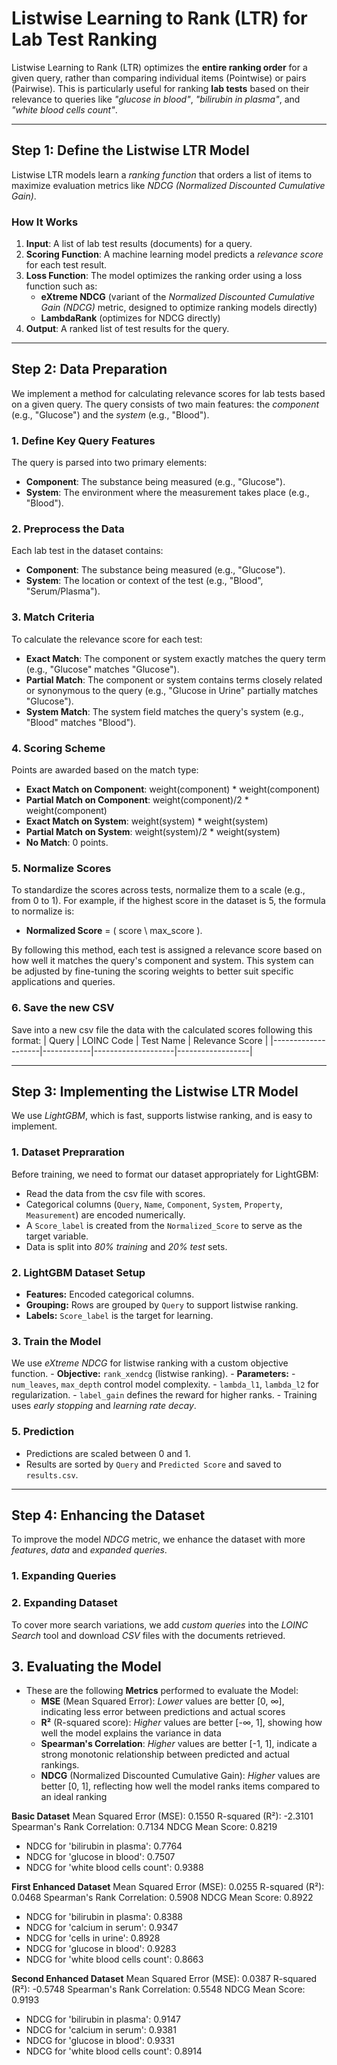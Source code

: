 # **Listwise Learning to Rank (LTR) for Lab Test Ranking**  
Listwise Learning to Rank (LTR) optimizes the **entire ranking order** for a given query, rather than comparing individual items (Pointwise) or pairs (Pairwise). This is particularly useful for ranking **lab tests** based on their relevance to queries like *"glucose in blood"*, *"bilirubin in plasma"*, and *"white blood cells count"*.  

---

## **Step 1: Define the Listwise LTR Model**  
Listwise LTR models learn a *ranking function* that orders a list of items to maximize evaluation metrics like *NDCG (Normalized Discounted Cumulative Gain)*.

### **How It Works**  
1. **Input**: A list of lab test results (documents) for a query.  
2. **Scoring Function**: A machine learning model predicts a *relevance score* for each test result.  
3. **Loss Function**: The model optimizes the ranking order using a loss function such as:
   - **eXtreme NDCG** (variant of the *Normalized Discounted Cumulative Gain (NDCG)* metric, designed to optimize ranking models directly)  
   - **LambdaRank** (optimizes for NDCG directly)  
4. **Output**: A ranked list of test results for the query.  

---

## **Step 2: Data Preparation**  

We implement a method for calculating relevance scores for lab tests based on a given query. The query consists of two main features: the *component* (e.g., "Glucose") and the *system* (e.g., "Blood"). 

### **1. Define Key Query Features**
   The query is parsed into two primary elements:
   - **Component**: The substance being measured (e.g., "Glucose").
   - **System**: The environment where the measurement takes place (e.g., "Blood").

### **2. Preprocess the Data**
   Each lab test in the dataset contains:
   - **Component**: The substance being measured (e.g., "Glucose").
   - **System**: The location or context of the test (e.g., "Blood", "Serum/Plasma").

### **3. Match Criteria**  
   To calculate the relevance score for each test:
   - **Exact Match**: The component or system exactly matches the query term (e.g., "Glucose" matches "Glucose").
   - **Partial Match**: The component or system contains terms closely related or synonymous to the query (e.g., "Glucose in Urine" partially matches "Glucose").
   - **System Match**: The system field matches the query's system (e.g., "Blood" matches "Blood").

### **4. Scoring Scheme**
   Points are awarded based on the match type:
   - **Exact Match on Component**:  weight(component) * weight(component)
   - **Partial Match on Component**: weight(component)/2 * weight(component)
   - **Exact Match on System**: weight(system) * weight(system)
   - **Partial Match on System**: weight(system)/2 * weight(system)
   - **No Match**: 0 points.

### **5. Normalize Scores**
   To standardize the scores across tests, normalize them to a scale (e.g., from 0 to 1). For example, if the highest score in the dataset is 5, the formula to normalize is:  
   - **Normalized Score** = \( score \ max_score \).

By following this method, each test is assigned a relevance score based on how well it matches the query's component and system. This system can be adjusted by fine-tuning the scoring weights to better suit specific applications and queries.

### **6. Save the new CSV**
Save into a new csv file the data with the calculated scores following this format:
| Query              | LOINC Code | Test Name          | Relevance Score  |
|--------------------|------------|--------------------|------------------|


---

## **Step 3: Implementing the Listwise LTR Model**  

We use *LightGBM*, which is fast, supports listwise ranking, and is easy to implement.

### **1. Dataset Prepraration**  
   Before training, we need to format our dataset appropriately for LightGBM:
   - Read the data from the csv file with scores.
   - Categorical columns (`Query`, `Name`, `Component`, `System`, `Property`, `Measurement`) are encoded numerically.
   - A `Score_label` is created from the `Normalized_Score` to serve as the target variable.
   - Data is split into *80% training* and *20% test* sets.

### **2. LightGBM Dataset Setup**   
   - **Features:** Encoded categorical columns.
   - **Grouping:** Rows are grouped by `Query` to support listwise ranking.
   - **Labels:** `Score_label` is the target for learning.

### **3. Train the Model**  
   We use *eXtreme NDCG* for listwise ranking with a custom objective function.
      - **Objective:** `rank_xendcg` (listwise ranking).
      - **Parameters:**
         - `num_leaves`, `max_depth` control model complexity.
         - `lambda_l1`, `lambda_l2` for regularization.
         - `label_gain` defines the reward for higher ranks.
      - Training uses *early stopping* and *learning rate decay*.


### **5. Prediction**
   - Predictions are scaled between 0 and 1.
   - Results are sorted by `Query` and `Predicted Score` and saved to `results.csv`.

---


## **Step 4: Enhancing the Dataset**  

To improve the model *NDCG* metric, we enhance the dataset with more *features*, *data* and *expanded queries*.

### **1. Expanding Queries**  

### **2. Expanding Dataset**
To cover more search variations, we add *custom queries* into the *LOINC Search* tool and download *CSV* files with the documents retrieved.

## **3. Evaluating the Model**  
- These are the following **Metrics** performed to evaluate the Model:
  - **MSE** (Mean Squared Error): *Lower* values are better [0, ∞], indicating less error between predictions and actual scores
  - **R²** (R-squared score): *Higher* values are better [-∞, 1], showing how well the model explains the variance in data
  - **Spearman's Correlation**: *Higher* values are better [-1, 1], indicate a strong monotonic relationship between predicted and actual rankings.
  - **NDCG** (Normalized Discounted Cumulative Gain): *Higher* values are better [0, 1], reflecting how well the model ranks items compared to an ideal ranking

**Basic Dataset**
Mean Squared Error (MSE): 0.1550
R-squared (R²): -2.3101
Spearman's Rank Correlation: 0.7134
NDCG Mean Score: 0.8219
- NDCG for 'bilirubin in plasma': 0.7764
- NDCG for 'glucose in blood': 0.7507
- NDCG for 'white blood cells count': 0.9388

**First Enhanced Dataset**
Mean Squared Error (MSE): 0.0255
R-squared (R²): 0.0468
Spearman's Rank Correlation: 0.5908
NDCG Mean Score: 0.8922
- NDCG for 'bilirubin in plasma': 0.8388
- NDCG for 'calcium in serum': 0.9347
- NDCG for 'cells in urine': 0.8928
- NDCG for 'glucose in blood': 0.9283
- NDCG for 'white blood cells count': 0.8663

**Second Enhanced Dataset**
Mean Squared Error (MSE): 0.0387
R-squared (R²): -0.5748
Spearman's Rank Correlation: 0.5548
NDCG Mean Score: 0.9193
- NDCG for 'bilirubin in plasma': 0.9147
- NDCG for 'calcium in serum': 0.9381
- NDCG for 'glucose in blood': 0.9331
- NDCG for 'white blood cells count': 0.8914


